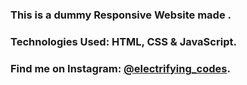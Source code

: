 ### This is a dummy Responsive Website made .

### Technologies Used: HTML, CSS & JavaScript.

### Find me on Instagram: [@electrifying_codes][Instagram].

[Instagram]: https://www.instagram.com/electrifying_codes